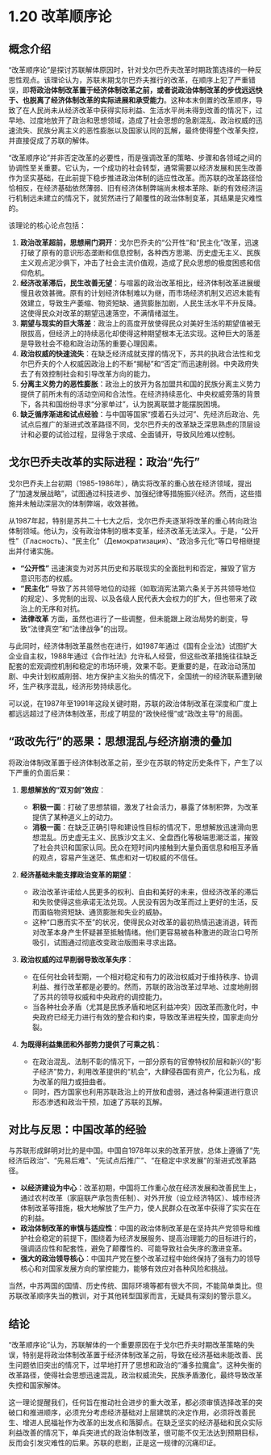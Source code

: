 # 1.20 改革顺序论

## 概念介绍

“改革顺序论”是探讨苏联解体原因时，针对戈尔巴乔夫改革时期政策选择的一种反思性观点。该理论认为，苏联末期戈尔巴乔夫推行的改革，在顺序上犯了严重错误，即**将政治体制改革置于经济体制改革之前，或者说政治体制改革的步伐远远快于、也脱离了经济体制改革的实际进展和承受能力**。这种本末倒置的改革顺序，导致了在人民尚未从经济改革中获得实际利益、生活水平尚未得到改善的情况下，过早地、过度地放开了政治和思想领域，造成了社会思想的急剧混乱、政治权威的迅速流失、民族分离主义的恶性膨胀以及国家认同的瓦解，最终使得整个改革失控，并直接促成了苏联的解体。

“改革顺序论”并非否定改革的必要性，而是强调改革的策略、步骤和各领域之间的协调性至关重要。它认为，一个成功的社会转型，通常需要以经济发展和民生改善作为坚实基础，在此前提下稳步推进政治体制的适应性改革。而苏联的改革路径恰恰相反，在经济基础依然薄弱、旧有经济体制弊端尚未根本革除、新的有效经济运行机制远未建立的情况下，就贸然进行了颠覆性的政治体制变革，其结果是灾难性的。

该理论的核心论点包括：

1.  **政治改革超前，思想闸门洞开**：戈尔巴乔夫的“公开性”和“民主化”改革，迅速打破了原有的意识形态垄断和信息控制，各种西方思潮、历史虚无主义、民族主义观点泥沙俱下，冲击了社会主流价值观，造成了民众思想的极度困惑和信仰危机。
2.  **经济改革滞后，民生改善无望**：与喧嚣的政治改革相比，经济体制改革进展缓慢且收效甚微。原有的计划经济体制难以为继，而市场经济机制又迟迟未能有效建立，导致生产萎缩、物资短缺、通货膨胀加剧，人民生活水平不升反降。这使得民众对改革的期望迅速落空，不满情绪滋生。
3.  **期望与现实的巨大落差**：政治上的高度开放使得民众对美好生活的期望值被无限拔高，但经济上的持续恶化却使得这种期望根本无法实现。这种巨大的落差是导致社会不稳和政治动荡的重要心理因素。
4.  **政治权威的快速流失**：在缺乏经济成就支撑的情况下，苏共的执政合法性和戈尔巴乔夫的个人权威因政治上的不断“揭秘”和“否定”而迅速削弱。中央政府失去了有效控制社会和引导改革方向的能力。
5.  **分离主义势力的恶性膨胀**：政治上的放开为各加盟共和国的民族分离主义势力提供了前所未有的活动空间和合法性。在经济持续恶化、中央权威旁落的背景下，各共和国纷纷寻求“分家单过”，认为脱离联盟才能摆脱困境。
6.  **缺乏循序渐进和试点经验**：与中国等国家“摸着石头过河”、先经济后政治、先试点后推广的渐进式改革路径不同，戈尔巴乔夫的改革缺乏深思熟虑的顶层设计和必要的试验过程，显得急于求成、全面铺开，导致风险难以控制。

## 戈尔巴乔夫改革的实际进程：政治“先行”

戈尔巴乔夫上台初期（1985-1986年），确实将改革的重心放在经济领域，提出了“加速发展战略”，试图通过科技进步、加强纪律等措施振兴经济。然而，这些措施并未触动深层次的体制弊端，收效甚微。

从1987年起，特别是苏共二十七大之后，戈尔巴乔夫逐渐将改革的重心转向政治体制领域。他认为，没有政治体制的根本变革，经济改革无法深入。于是，“公开性”（Гласность）、“民主化”（Демократизация）、“政治多元化”等口号相继提出并付诸实施。

*   **“公开性”** 迅速演变为对苏共历史和苏联现实的全面批判和否定，摧毁了官方意识形态的权威。
*   **“民主化”** 导致了苏共领导地位的动摇（如取消宪法第六条关于苏共领导地位的规定）、多党制的出现、以及各级人民代表大会权力的扩大，但也带来了政治上的无序和对抗。
*   **法律改革** 方面，虽然也进行了一些调整，但未能跟上政治局势的剧变，导致“法律真空”和“法律战争”的出现。

与此同时，经济体制改革虽然也在进行，如1987年通过《国有企业法》试图扩大企业自主权，1988年通过《合作社法》允许私人经营，但这些改革措施往往缺乏配套的宏观调控机制和稳定的市场环境，效果不彰。更重要的是，在政治动荡加剧、中央计划权威削弱、地方保护主义抬头的情况下，全国统一的经济联系遭到破坏，生产秩序混乱，经济形势持续恶化。

可以说，在1987年至1991年这段关键时期，苏联的政治体制改革在深度和广度上都远远超过了经济体制改革，形成了明显的“政快经慢”或“政改主导”的局面。

## “政改先行”的恶果：思想混乱与经济崩溃的叠加

将政治体制改革置于经济体制改革之前，至少在苏联的特定历史条件下，产生了以下严重的负面后果：

1.  **思想解放的“双刃剑”效应**：
    *   **积极一面**：打破了思想禁锢，激发了社会活力，暴露了体制积弊，为改革提供了某种道义上的动力。
    *   **消极一面**：在缺乏正确引导和建设性目标的情况下，思想解放迅速滑向思想混乱。历史虚无主义、民族沙文主义、全盘西化等极端思潮泛滥，摧毁了社会共识和国家认同。民众在短时间内接触到大量负面信息和相互矛盾的观点，容易产生迷茫、焦虑和对一切权威的不信任。

2.  **经济基础未能支撑政治变革的期望**：
    *   政治改革许诺给人民更多的权利、自由和美好的未来，但经济改革的滞后和失败使得这些承诺无法兑现。人民没有因为改革而过上更好的生活，反而面临物资短缺、通货膨胀和失业的威胁。
    *   这种“口惠而实不至”的状况，使得民众对改革的最初热情迅速消退，转而对改革本身产生怀疑甚至抵触情绪。他们更容易被各种激进的政治口号所吸引，试图通过彻底改变政治版图来寻求出路。

3.  **政治权威的过早削弱导致改革失序**：
    *   在任何社会转型期，一个相对稳定和有力的政治权威对于维持秩序、协调利益、推行改革都是必要的。然而，苏联的政治改革过早地、过度地削弱了苏共的领导权威和中央政府的调控能力。
    *   当各种社会矛盾（尤其是民族矛盾和地区利益冲突）因改革而激化时，中央政府已经无力进行有效的整合和约束，导致改革进程失控，国家走向分裂。

4.  **为既得利益集团和外部势力提供了可乘之机**：
    *   在政治混乱、法制不彰的情况下，一部分原有的官僚特权阶层和新兴的“影子经济”势力，利用改革提供的“机会”，大肆侵吞国有资产，化公为私，成为改革的阻力或扭曲者。
    *   同时，西方国家也利用苏联政治上的开放和虚弱，通过各种渠道进行意识形态渗透和政治干预，加速了苏联的瓦解。

## 对比与反思：中国改革的经验

与苏联形成鲜明对比的是中国。中国自1978年以来的改革开放，总体上遵循了“先经济后政治”、“先易后难”、“先试点后推广”、“在稳定中求发展”的渐进式改革路径。

*   **以经济建设为中心**：改革初期，中国将工作重心放在经济发展和改善民生上，通过农村改革（家庭联产承包责任制）、对外开放（设立经济特区）、城市经济体制改革等措施，极大地解放了生产力，使人民群众在改革中获得了实实在在的利益。
*   **政治体制改革的审慎与适应性**：中国的政治体制改革是在坚持共产党领导和维护社会稳定的前提下，围绕着为经济发展服务、提高治理能力的目标进行的，强调适应性和配套性，避免了颠覆性的、可能导致社会失序的激进变革。
*   **强大的政治领导核心**：中国共产党在整个改革过程中始终保持了强有力的领导核心和对国家发展方向的掌控能力，能够有效应对各种风险和挑战。

当然，中苏两国的国情、历史传统、国际环境等都有很大不同，不能简单类比。但苏联改革顺序失当的教训，对于其他转型国家而言，无疑具有深刻的警示意义。

## 结论

“改革顺序论”认为，苏联解体的一个重要原因在于戈尔巴乔夫时期改革策略的失误，特别是将政治体制改革置于经济体制改革之前，导致在经济基础未能改善、民生问题依旧突出的情况下，过早地打开了思想和政治的“潘多拉魔盒”。这种失衡的改革路径，使得社会思想迅速混乱，政治权威流失，民族矛盾激化，最终导致改革失控和国家解体。

这一理论提醒我们，任何旨在推动社会进步的重大改革，都必须审慎选择改革的突破口和推进顺序，必须充分考虑经济基础对上层建筑的决定作用，必须将改善民生、增进人民福祉作为改革的出发点和落脚点。在缺乏坚实的经济基础和民众实际利益改善的情况下，单兵突进式的政治体制改革，很可能不仅无法达到预期目标，反而会引发灾难性的后果。苏联的悲剧，正是这一规律的沉痛印证。
